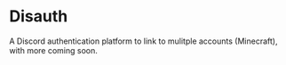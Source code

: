 # Disauth
A Discord authentication platform to link to mulitple accounts (Minecraft), with more coming soon.
